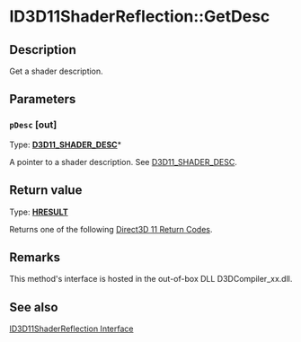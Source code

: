 # ID3D11ShaderReflection::GetDesc

## Description

Get a shader description.

## Parameters

### `pDesc` [out]

Type: **[D3D11_SHADER_DESC](https://learn.microsoft.com/windows/desktop/api/d3d11shader/ns-d3d11shader-d3d11_shader_desc)***

A pointer to a shader description. See [D3D11_SHADER_DESC](https://learn.microsoft.com/windows/desktop/api/d3d11shader/ns-d3d11shader-d3d11_shader_desc).

## Return value

Type: **[HRESULT](https://learn.microsoft.com/windows/win32/com/structure-of-com-error-codes)**

Returns one of the following [Direct3D 11 Return Codes](https://learn.microsoft.com/windows/desktop/direct3d11/d3d11-graphics-reference-returnvalues).

## Remarks

This method's interface is hosted in the out-of-box DLL D3DCompiler_xx.dll.

## See also

[ID3D11ShaderReflection Interface](https://learn.microsoft.com/windows/desktop/api/d3d11shader/nn-d3d11shader-id3d11shaderreflection)
